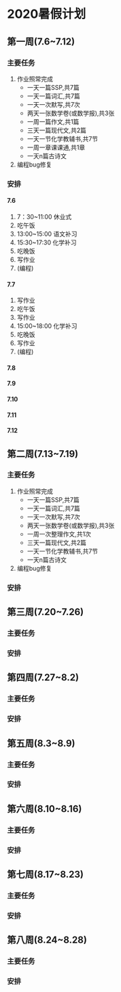 # 2020暑假计划
## 第一周(7.6~7.12)
### 主要任务
1. 作业照常完成
    - 一天一篇SSP,共7篇
    - 一天一篇词汇,共7篇
    - 一天一次默写,共7次
    - 两天一张数学卷(或数学报),共3张
    - 一周一篇作文,共1篇
    - 三天一篇现代文,共2篇
    - 一天一节化学教辅书,共7节
    - 一周一章课课通,共1章
    - 一天n篇古诗文
2. 编程bug修复
### 安排
#### 7.6
1. 7：30~11:00 休业式
2. 吃午饭
3. 13:00~15:00 语文补习
4. 15:30~17:30 化学补习
5. 吃晚饭
6. 写作业
7. (编程)
#### 7.7
1. 写作业
2. 吃午饭
3. 写作业
4. 15:00~18:00 化学补习
5. 吃晚饭
6. 写作业
7. (编程)
#### 7.8
#### 7.9
#### 7.10
#### 7.11
#### 7.12
## 第二周(7.13~7.19)
### 主要任务
1. 作业照常完成
    - 一天一篇SSP,共7篇
    - 一天一篇词汇,共7篇
    - 一天一次默写,共7次
    - 两天一张数学卷(或数学报),共3张
    - 一周一次整理作文,共1次
    - 三天一篇现代文,共2篇
    - 一天一节化学教辅书,共7节
    - 一天n篇古诗文
2. 编程bug修复
### 安排
## 第三周(7.20~7.26)
### 主要任务
### 安排
## 第四周(7.27~8.2)
### 主要任务
### 安排
## 第五周(8.3~8.9)
### 主要任务
### 安排
## 第六周(8.10~8.16)
### 主要任务
### 安排
## 第七周(8.17~8.23)
### 主要任务
### 安排
## 第八周(8.24~8.28)
### 主要任务
### 安排
